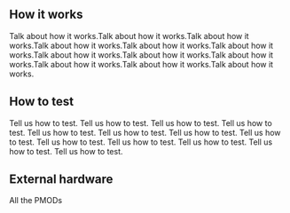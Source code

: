 <!---

This file is used to generate your project datasheet. Please fill in the information below and delete any unused
sections.

You can also include images in this folder and reference them in the markdown. Each image must be less than
512 kb in size, and the combined size of all images must be less than 1 MB.
-->

## How it works

Talk about how it works.Talk about how it works.Talk about how it works.Talk about how it works.Talk about how it works.Talk about how it works.Talk about how it works.Talk about how it works.Talk about how it works.Talk about how it works.Talk about how it works.Talk about how it works.

## How to test

Tell us how to test. Tell us how to test. Tell us how to test. Tell us how to test. Tell us how to test. Tell us how to test. Tell us how to test. Tell us how to test. Tell us how to test. Tell us how to test. Tell us how to test. Tell us how to test. Tell us how to test. 

## External hardware

All the PMODs
